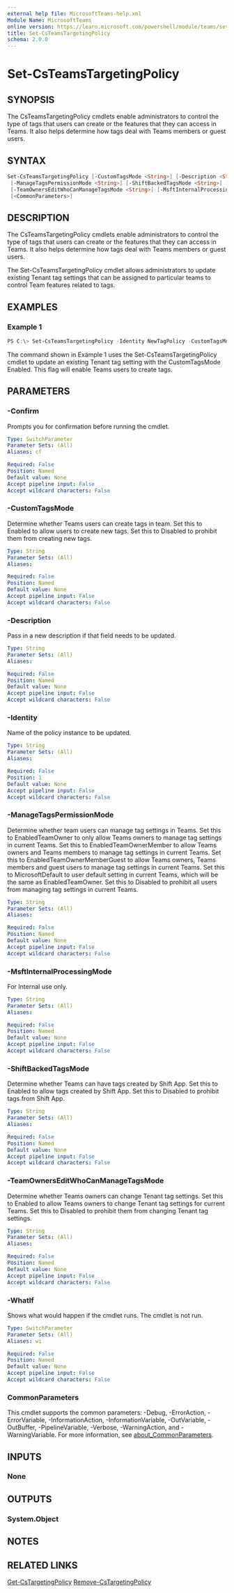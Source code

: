 ```yaml
---
external help file: MicrosoftTeams-help.xml
Module Name: MicrosoftTeams
online version: https://learn.microsoft.com/powershell/module/teams/set-csteamstargetingpolicy
title: Set-CsTeamsTargetingPolicy
schema: 2.0.0
---
```


# Set-CsTeamsTargetingPolicy

## SYNOPSIS

The CsTeamsTargetingPolicy cmdlets enable administrators to control the type of tags that users can create or the features that they can access in Teams. It also helps determine how tags deal with Teams members or guest users.

## SYNTAX

```powershell
Set-CsTeamsTargetingPolicy [-CustomTagsMode <String>] [-Description <String>] [[-Identity] <String>]
 [-ManageTagsPermissionMode <String>] [-ShiftBackedTagsMode <String>] [-SuggestedPresetTags <String>]
 [-TeamOwnersEditWhoCanManageTagsMode <String>] [-MsftInternalProcessingMode <String>] [-WhatIf] [-Confirm]
 [<CommonParameters>]
```

## DESCRIPTION

The CsTeamsTargetingPolicy cmdlets enable administrators to control the type of tags that users can create or the features that they can access in Teams. It also helps determine how tags deal with Teams members or guest users.

The Set-CsTeamsTargetingPolicy cmdlet allows administrators to update existing Tenant tag settings that can be assigned to particular teams to control Team features related to tags.

## EXAMPLES

### Example 1

```powershell
PS C:\> Set-CsTeamsTargetingPolicy -Identity NewTagPolicy -CustomTagsMode Enabled
```

The command shown in Example 1 uses the Set-CsTeamsTargetingPolicy cmdlet to update an existing Tenant tag setting with the CustomTagsMode Enabled. This flag will enable Teams users to create tags.

## PARAMETERS

### -Confirm

Prompts you for confirmation before running the cmdlet.

```yaml
Type: SwitchParameter
Parameter Sets: (All)
Aliases: cf

Required: False
Position: Named
Default value: None
Accept pipeline input: False
Accept wildcard characters: False
```

### -CustomTagsMode

Determine whether Teams users can create tags in team. Set this to Enabled to allow users to create new tags. Set this to Disabled to prohibit them from creating new tags.

```yaml
Type: String
Parameter Sets: (All)
Aliases:

Required: False
Position: Named
Default value: None
Accept pipeline input: False
Accept wildcard characters: False
```

### -Description

Pass in a new description if that field needs to be updated.

```yaml
Type: String
Parameter Sets: (All)
Aliases:

Required: False
Position: Named
Default value: None
Accept pipeline input: False
Accept wildcard characters: False
```

### -Identity

Name of the policy instance to be updated.

```yaml
Type: String
Parameter Sets: (All)
Aliases:

Required: False
Position: 1
Default value: None
Accept pipeline input: False
Accept wildcard characters: False
```

### -ManageTagsPermissionMode

Determine whether team users can manage tag settings in Teams. Set this to EnabledTeamOwner to only allow Teams owners to manage tag settings in current Teams. Set this to EnabledTeamOwnerMember to allow Teams owners and Teams members to manage tag settings in current Teams. Set this to EnabledTeamOwnerMemberGuest to allow Teams owners, Teams members and guest users to manage tag settings in current Teams. Set this to MicrosoftDefault to user default setting in current Teams, which will be the same as EnabledTeamOwner. Set this to Disabled to prohibit all users from managing tag settings in current Teams.

```yaml
Type: String
Parameter Sets: (All)
Aliases:

Required: False
Position: Named
Default value: None
Accept pipeline input: False
Accept wildcard characters: False
```

### -MsftInternalProcessingMode

For Internal use only.

```yaml
Type: String
Parameter Sets: (All)
Aliases:

Required: False
Position: Named
Default value: None
Accept pipeline input: False
Accept wildcard characters: False
```

### -ShiftBackedTagsMode

Determine whether Teams can have tags created by Shift App. Set this to Enabled to allow tags created by Shift App. Set this to Disabled to prohibit tags from Shift App.

```yaml
Type: String
Parameter Sets: (All)
Aliases:

Required: False
Position: Named
Default value: None
Accept pipeline input: False
Accept wildcard characters: False
```

### -TeamOwnersEditWhoCanManageTagsMode

Determine whether Teams owners can change Tenant tag settings. Set this to Enabled to allow Teams owners to change Tenant tag settings for current Teams. Set this to Disabled to prohibit them from changing Tenant tag settings.

```yaml
Type: String
Parameter Sets: (All)
Aliases:

Required: False
Position: Named
Default value: None
Accept pipeline input: False
Accept wildcard characters: False
```

### -WhatIf

Shows what would happen if the cmdlet runs.
The cmdlet is not run.

```yaml
Type: SwitchParameter
Parameter Sets: (All)
Aliases: wi

Required: False
Position: Named
Default value: None
Accept pipeline input: False
Accept wildcard characters: False
```

### CommonParameters

This cmdlet supports the common parameters: -Debug, -ErrorAction, -ErrorVariable, -InformationAction, -InformationVariable, -OutVariable, -OutBuffer, -PipelineVariable, -Verbose, -WarningAction, and -WarningVariable. For more information, see [about_CommonParameters](http://go.microsoft.com/fwlink/?LinkID=113216).

## INPUTS

### None

## OUTPUTS

### System.Object

## NOTES

## RELATED LINKS

[Get-CsTargetingPolicy](https://learn.microsoft.com/powershell/module/teams/get-csteamstargetingpolicy)
[Remove-CsTargetingPolicy](https://learn.microsoft.com/powershell/module/teams/remove-csteamstargetingpolicy)
